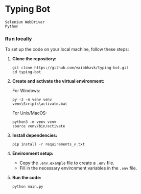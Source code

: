 # Typing Bot

```
Selenium WebDriver
Python
```

### Run locally

To set up the code on your local machine, follow these steps:

1. **Clone the repository:**

   ```
   git clone https://github.com/vaibbhavk/typing-bot.git
   cd typing-bot
   ```

2. **Create and activate the virtual environment:**

   For Windows:

   ```
   py -3 -m venv venv
   venv\Scripts\activate.bat
   ```

   For Unix/MacOS:

   ```
   python3 -m venv venv
   source venv/bin/activate
   ```

3. **Install dependencies:**

   ```
   pip install -r requirements_v.txt
   ```

4. **Environment setup:**

   - Copy the `.env.example` file to create a `.env` file.
   - Fill in the necessary environment variables in the `.env` file.

5. **Run the code:**
   ```
   python main.py
   ```
